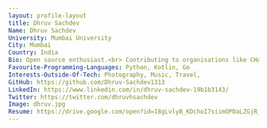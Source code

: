 ```yaml
---
layout: profile-layout
title: Dhruv Sachdev
Name: Dhruv Sachdev
University: Mumbai University
City: Mumbai
Country: India
Bio: Open source enthusiast.<br> Contributing to organisations like CHAOSS. <br> I love working on open source security. 
Favourite-Programming-Languages: Python, Kotlin, Go
Interests-Outside-Of-Tech: Photography, Music, Travel,
GitHub: https://github.com/Dhruv-Sachdev1313
LinkedIn: https://www.linkedin.com/in/dhruv-sachdev-19b1b3143/
Twitter: https://twitter.com/dhruvhsachdev
Image: dhruv.jpg
Resume: https://drive.google.com/open?id=18gLvlyB_KDchoI7siimOPDaLZGjR_q-t
---
```

